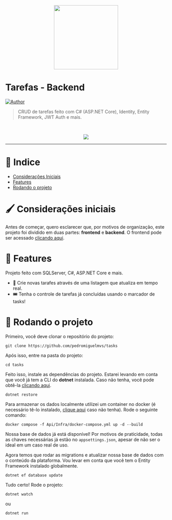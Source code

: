<p align="center">
   <img src="https://i.imgur.com/wA3rXSd.png" width="200"/>
</p>

# Tarefas - Backend





[![Author](https://img.shields.io/badge/author-PedroMiguel-D54F44?style=flat-square)](https://github.com/pedromiguelmvs)


> CRUD de tarefas feito com C# (ASP.NET Core), Identity, Entity Framework, JWT Auth e mais.

<br />
<p align="center"><img src="https://i.imgur.com/h6fT2YJ.png"/></p>

---

# :pushpin: Indice

* [Considerações Iniciais](#paintbrush-considerações-iniciais)
* [Features](#rocket-features)
* [Rodando o projeto](#runner-rodando-o-projeto)

# :paintbrush: Considerações iniciais

Antes de começar, quero esclarecer que, por motivos de organização, este projeto foi dividido em duas partes: __frontend__ e __backend__. O frontend pode ser acessado [clicando aqui](https://github.com/pedromiguelmvs/tasks-front).

# :rocket: Features

Projeto feito com SQLServer, C#, ASP.NET Core e mais.

* 👤 Crie novas tarafes através de uma listagem que atualiza em tempo real.
* 🎟️ Tenha o controle de tarefas já concluídas usando o marcador de tasks!

# :runner: Rodando o projeto

Primeiro, você deve clonar o repositório do projeto:

```git clone https://github.com/pedromiguelmvs/tasks```

Após isso, entre na pasta do projeto:

```cd tasks```

Feito isso, instale as dependências do projeto. Estarei levando em conta que você já tem a CLI do __dotnet__ instalada.
Caso não tenha, você pode obtê-la [clicando aqui](https://learn.microsoft.com/pt-br/dotnet/core/install/linux).

```dotnet restore```

Para armazenar os dados localmente utilizei um container no docker (é necessário tê-lo instalado, [clique aqui](https://docs.docker.com/engine/install/ubuntu/) caso não tenha). Rode o seguinte comando:

```docker compose -f Api/Infra/docker-compose.yml up -d --build```

Nossa base de dados já está disponível! Por motivos de praticidade, todas as chaves necessárias já estão no `appsettings.json`, apesar de não ser o ideal em um caso real de uso.

Agora temos que rodar as migrations e atualizar nossa base de dados com o conteúdo da plataforma.
Vou levar em conta que você tem o Entity Framework instalado globalmente.

```dotnet ef database update```

Tudo certo! Rode o projeto:

```dotnet watch```

ou

```dotnet run```

